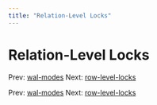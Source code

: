 ```yaml
---
title: "Relation-Level Locks"
---
```


# Relation-Level Locks

Prev: [wal-modes](wal-modes.md)
Next: [row-level-locks](row-level-locks.md)

Prev: [wal-modes](wal-modes.md)
Next: [row-level-locks](row-level-locks.md)
